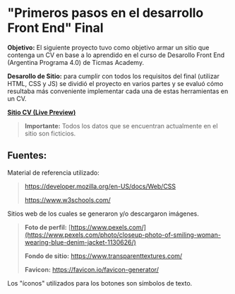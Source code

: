 # "Primeros pasos en el desarrollo Front End" Final
**Objetivo:** El siguiente proyecto tuvo como objetivo armar un sitio que contenga un CV en base a lo aprendido en el curso de Desarollo Front End (Argentina Programa 4.0) de Ticmas Academy.

**Desarollo de Sitio:** para cumplir con todos los requisitos del final (utilizar HTML, CSS y JS) se dividió el proyecto en varios partes y se evaluó cómo resultaba más conveniente implementar cada una de estas herramientas en un CV.

**[Sitio CV (Live Preview)](https://ae-ch.github.io/)**
> **Importante:** Todos los datos que se encuentran actualmente en el sitio son ficticios.

## Fuentes:
Material de referencia utilizado:
> https://developer.mozilla.org/en-US/docs/Web/CSS
>
> https://www.w3schools.com/

Sitios web de los cuales se generaron y/o descargaron imágenes.
> **Foto de perfil:** [https://www.pexels.com/](https://www.pexels.com/photo/closeup-photo-of-smiling-woman-wearing-blue-denim-jacket-1130626/)
>
> **Fondo de sitio:** https://www.transparenttextures.com/
>
> **Favicon:** https://favicon.io/favicon-generator/

Los "íconos" utilizados para los botones son símbolos de texto.
